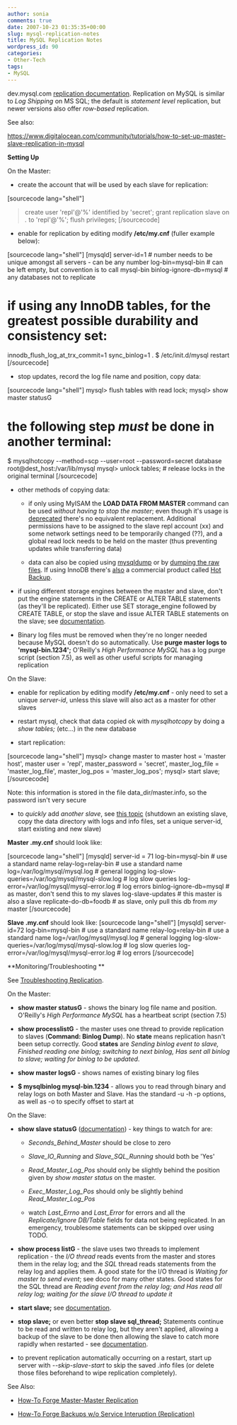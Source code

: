 ```yaml
---
author: sonia
comments: true
date: 2007-10-23 01:35:35+00:00
slug: mysql-replication-notes
title: MySQL Replication Notes
wordpress_id: 90
categories:
- Other-Tech
tags:
- MySQL
---
```


dev.mysql.com [replication documentation](http://dev.mysql.com/doc/refman/5.0/en/replication.html). Replication on MySQL is similar to _Log Shipping_ on MS SQL; the default is _statement level_ replication, but newer versions also offer _row-based_ replication.

See also:

https://www.digitalocean.com/community/tutorials/how-to-set-up-master-slave-replication-in-mysql

**Setting Up**

On the Master:



	
  * create the account that will be used by each slave for replication:


[sourcecode lang="shell"]
> create user 'repl'@'%' identified by 'secret';
> grant replication slave on *.* to 'repl'@'%';
> flush privileges;
[/sourcecode]

	
  * enable for replication by editing modify **/etc/my.cnf** (fuller example below):

<!-- more -->

[sourcecode lang="shell"]
[mysqld]
server-id=1               # number needs to be unique amongst all servers - can be any number
log-bin=mysql-bin         # can be left empty, but convention is to call mysql-bin
binlog-ignore-db=mysql    # any databases not to replicate
# if using any InnoDB tables, for the greatest possible durability and consistency set:
innodb_flush_log_at_trx_commit=1
sync_binlog=1
.
$ /etc/init.d/mysql restart
[/sourcecode]

	
  * stop updates, record the log file name and position, copy data:


[sourcecode lang="shell"]
mysql> flush tables with read lock;
mysql> show master statusG
# the following step *must* be done in another terminal:
$ mysqlhotcopy --method=scp --user=root --password=secret database root@dest_host:/var/lib/mysql
mysql> unlock tables; # release locks in the original terminal
[/sourcecode]
	
  * other methods of copying data:

	
    * if only using MyISAM the **LOAD DATA FROM MASTER** command can be used _without having to stop the master_; even though it's usage is [deprecated](http://dev.mysql.com/doc/refman/5.0/en/load-data-from-master.html) there's no equivalent replacement. Additional permissions have to be assigned to the slave repl account (xx) and some network settings need to be temporarily changed (??), and a global read lock needs to be held on the master (thus preventing updates while transferring data)

	
    * data can also be copied using [mysqldump](http://dev.mysql.com/doc/refman/5.0/en/replication-howto-mysqldump.html) or by [dumping the raw files](http://dev.mysql.com/doc/refman/5.0/en/replication-howto-rawdata.html). If using InnoDB there's [also](http://dev.mysql.com/doc/refman/5.0/en/replication-howto-rawdata.html) a commercial product called [Hot Backup](http://www.innodb.com/hot-backup).




	
  * if using different storage engines between the master and slave, don't put the engine statements in the CREATE or ALTER TABLE statements (as they'll be replicated). Either use SET storage_engine followed by CREATE TABLE, or stop the slave and issue ALTER TABLE statements on the slave; see [documentation](http://dev.mysql.com/doc/refman/5.0/en/replication-solutions-diffengines.html).

	
  * Binary log files must be removed when they're no longer needed because MySQL doesn't do so automatically. Use **purge master logs to 'mysql-bin.1234';** O'Reilly's _High Performance MySQL_ has a log purge script (section 7.5), as well as other useful scripts for managing replication


On the Slave:

	
  * enable for replication by editing modify **/etc/my.cnf** - only need to set a unique _server-id_, unless this slave will also act as a master for other slaves

	
  * restart mysql, check that data copied ok with _mysqlhotcopy_ by doing a _show tables;_ (etc...) in the new database

	
  * start replication:


[sourcecode lang="shell"]
mysql> change master to master host = 'master host', master user = 'repl', master_password = 'secret', master_log_file = 'master_log_file', master_log_pos = 'master_log_pos';
mysql> start slave;
[/sourcecode]

Note: this information is stored in the file data_dir/master.info, so the password isn't very secure
	
  * to _quickly_ add _another slave_, see [this topic](http://dev.mysql.com/doc/refman/5.0/en/replication-howto-additionalslaves.html) (shutdown an existing slave, copy the data directory with logs and info files, set a unique server-id, start existing and new slave)


**Master .my.cnf** should look like:

[sourcecode lang="shell"]
[mysqld]
server-id = 71
log-bin=mysql-bin # use a standard name
relay-log=relay-bin # use a standard name
log=/var/log/mysql/mysql.log # general logging
log-slow-queries=/var/log/mysql/mysql-slow.log # log slow queries
log-error=/var/log/mysql/mysql-error.log # log errors
binlog-ignore-db=mysql # as master, don't send this to my slaves
log-slave-updates # this master is also a slave
replicate-do-db=foodb # as slave, only pull this db from *my* master
[/sourcecode]

**Slave .my.cnf** should look like:
[sourcecode lang="shell"]
[mysqld]
server-id=72
log-bin=mysql-bin # use a standard name
relay-log=relay-bin # use a standard name
log=/var/log/mysql/mysql.log # general logging
log-slow-queries=/var/log/mysql/mysql-slow.log # log slow queries
log-error=/var/log/mysql/mysql-error.log # log errors
[/sourcecode]

**Monitoring/Troubleshooting **

See [Troubleshooting Replication](http://dev.mysql.com/doc/refman/5.0/en/replication-problems.html).

On the Master:



	
  * **show master statusG** - shows the binary log file name and position. O'Reilly's _High Performance MySQL_ has a heartbeat script (section 7.5)

	
  * **show processlistG** - the master uses one thread to provide replication to slaves (**Command: Binlog Dump**). No **state** means replication hasn't been setup correctly. Good **states** are _Sending binlog event to slave, Finished reading one binlog; switching to next binlog, Has sent all binlog to slave; waiting for binlog to be updated_.

	
  * **show master logsG** - shows names of existing binary log files

	
  * **$ mysqlbinlog mysql-bin.1234** - allows you to read through binary and relay logs on both Master and Slave. Has the standard -u -h -p options, as well as -o to specify offset to start at


On the Slave:

	
  * **show slave statusG** ([documentation](http://dev.mysql.com/doc/refman/5.0/en/show-slave-status.html)) - key things to watch for are:

	
    * _Seconds_Behind_Master_ should be close to zero

	
    * _Slave_IO_Running_ and _Slave_SQL_Running_ should both be 'Yes'

	
    * _Read_Master_Log_Pos_ should only be slightly behind the position given by _show master status_ on the master.

	
    * _Exec_Master_Log_Pos_ should only be slightly behind _Read_Master_Log_Pos_

	
    * watch _Last_Errno_ and _Last_Error_ for errors and all the _Replicate/Ignore DB/Table_ fields for data not being replicated. In an emergency, troublesome statements can be skipped over using TODO.




	
  * **show process listG** - the slave uses two threads to implement replication - the _I/O thread_ reads events from the master and stores them in the relay log; and the _SQL_ thread reads statements from the relay log and applies them. A good state for the I/O thread is _Waiting for master to send event_; see doco for many other states. Good states for  the SQL thread are _Reading event from the relay log; and Has read all relay log; waiting for the slave I/O thread to update it_

	
  * **start slave;** see [documentation](http://dev.mysql.com/doc/refman/5.0/en/start-slave.html).

	
  * **stop slave;** or even better **stop slave sql_thread;** Statements continue to be read and written to relay log, but they aren't applied, allowing a backup of the slave to be done then allowing the slave to catch more rapidly when restarted - see [documentation](http://dev.mysql.com/doc/refman/5.0/en/replication-administration-pausing.html).

	
  * to prevent replication automatically occurring on a restart, start up server with _--skip-slave-start_ to skip the saved .info files (or delete those files beforehand to wipe replication completely).


See Also:

	
  * [How-To Forge Master-Master Replication](http://www.howtoforge.com/mysql5_master_master_replication_debian_etch)

	
  * [How-To Forge Backups w/o Service Interuption (Replication)](http://www.howtoforge.com/back_up_mysql_dbs_without_interruptions)


